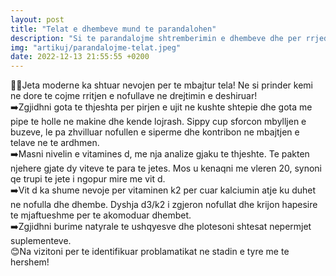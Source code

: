 ```yaml
---
layout: post
title: "Telat e dhembeve mund te parandalohen"
description: "Si te parandalojme shtremberimin e dhembeve dhe per rrjedhoje telat"
img: "artikuj/parandalojme-telat.jpeg"
date: 2022-12-13 21:55:55 +0200
---
```


<p>


🙁😕Jeta moderne ka shtuar nevojen per te mbajtur tela!
Ne si prinder kemi ne dore te cojme rritjen e nofullave ne drejtimin e deshiruar!
<br/>
➡️Zgjidhni gota te thjeshta per pirjen e ujit ne kushte shtepie dhe gota me pipe te holle ne makine dhe kende lojrash. Sippy cup sforcon mbylljen e buzeve, le pa zhvilluar nofullen e siperme dhe kontribon ne mbajtjen e telave ne te ardhmen.
<br/>
➡️Masni nivelin e vitamines d, me nja analize gjaku te thjeshte. Te pakten njehere gjate dy viteve te para te jetes. Mos u kenaqni me vleren 20, synoni qe trupi te jete i ngopur mire me vit d. 
<br/>
➡️Vit d ka shume nevoje per vitaminen k2 per cuar kalciumin atje ku duhet ne nofulla dhe dhembe. Dyshja d3/k2 i zgjeron nofullat dhe krijon hapesire te mjaftueshme per te akomoduar dhembet. 
<br/>
➡️Zgjidhni burime natyrale te ushqyesve dhe plotesoni shtesat nepermjet suplementeve.
<br/>
😊Na vizitoni per te identifikuar problamatikat ne stadin e tyre me te hershem!
</p>